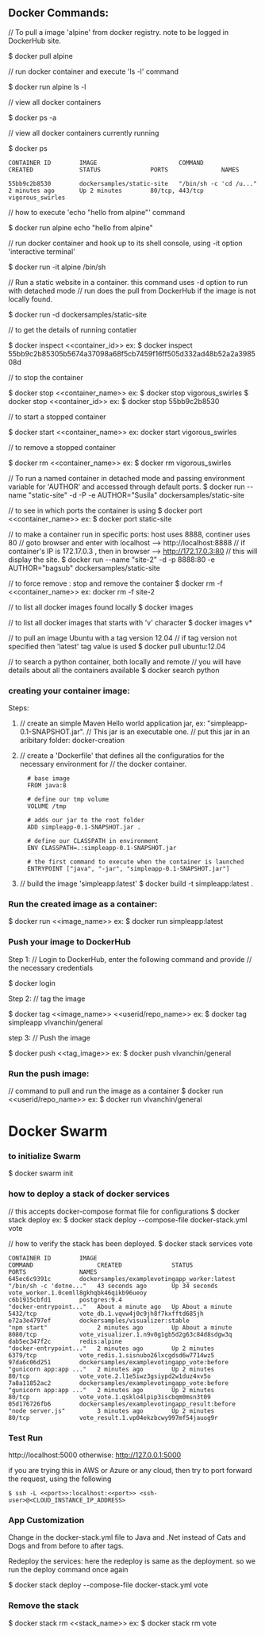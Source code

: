 Docker Commands:
---------------

// To pull a image 'alpine' from docker registry.  note to be logged in DockerHub site.

$ docker pull alpine

// run docker container and execute 'ls -l' command

$ docker run alpine ls -l

// view all docker containers

$ docker ps -a

// view all docker containers currently running

$ docker ps
```
CONTAINER ID        IMAGE                       COMMAND                  CREATED             STATUS              PORTS               NAMES

55bb9c2b8530        dockersamples/static-site   "/bin/sh -c 'cd /u..."   2 minutes ago       Up 2 minutes        80/tcp, 443/tcp     vigorous_swirles
```

// how to execute 'echo "hello from alpine"' command

$ docker run alpine echo "hello from alpine"

// run docker container and hook up to its shell console, using -it option 'interactive terminal'

$ docker run -it alpine /bin/sh

// Run a static website in a container. this command uses -d option to run with detached mode
// run does the pull from DockerHub if the image is not locally found.

$ docker run -d dockersamples/static-site

// to get the details of running contatier

$ docker inspect <<container_id>>
ex: $ docker inspect 55bb9c2b85305b5674a37098a68f5cb7459f16ff505d332ad48b52a2a398508d

// to stop the container

$ docker stop <<container_name>>
ex: $ docker stop vigorous_swirles
$ docker stop <<container_id>>
ex: $ docker stop  55bb9c2b8530

// to start a stopped container

$ docker start <<container_name>>
ex: docker start vigorous_swirles

// to remove a stopped container

$ docker rm <<container_name>>
ex: $ docker rm vigorous_swirles

// To run a named container in detached mode and passing environment variable for 'AUTHOR' and accessed through default ports.
$ docker run --name "static-site" -d -P -e AUTHOR="Susila" dockersamples/static-site

// to see in which ports the container is using
$ docker port <<container_name>>
ex: $ docker port static-site

// to make a container run in specific ports: host uses 8888, continer uses 80
// goto browser and enter with localhost --> http://localhost:8888
// if container's IP is 172.17.0.3 , then in browser --> http://172.17.0.3:80
// this will display the site.
$ docker run --name "site-2" -d -p 8888:80 -e AUTHOR="bagsub" dockersamples/static-site

// to force remove : stop and remove the container
$ docker rm -f <<container_name>>
ex: docker rm -f site-2

// to list all docker images found locally
$ docker images

// to list all docker images that starts with 'v' character
$ docker images v*

// to pull an image Ubuntu with a tag version 12.04
// if tag version not specified then 'latest' tag value is used
$ docker pull ubuntu:12.04

// to search a python container, both locally and remote
// you will have details about all the containers available
$ docker search python

### creating your container image:

Steps:

1. // create an simple Maven Hello world application jar, ex: "simpleapp-0.1-SNAPSHOT.jar".
   // This jar is an executable one.
   // put this jar in an aribitary folder: docker-creation

2. // create a 'Dockerfile' that defines all the configuratios for the necessary environment for
   // the docker container.
   ```
     # base image
     FROM java:8

     # define our tmp volume
     VOLUME /tmp

     # adds our jar to the root folder
     ADD simpleapp-0.1-SNAPSHOT.jar .

     # define our CLASSPATH in environment
     ENV CLASSPATH=.:simpleapp-0.1-SNAPSHOT.jar

     # the first command to execute when the container is launched
     ENTRYPOINT ["java", "-jar", "simpleapp-0.1-SNAPSHOT.jar"]
   ```

3. // build the image 'simpleapp:latest'
$ docker build -t simpleapp:latest .


### Run the created image as a container:

$ docker run <<image_name>>
ex: $ docker run simpleapp:latest

### Push your image to DockerHub

Step 1:
// Login to DockerHub, enter the following command and provide
// the necessary credentials

$ docker login

Step 2:
// tag the image

$ docker tag <<image_name>> <<userid/repo_name>>
ex: $ docker tag simpleapp vlvanchin/general

step 3:
// Push the image

$ docker push <<tag_image>>
ex: $ docker push vlvanchin/general

### Run the push image:

// command to pull and run the image as a container
$ docker run <<userid/repo_name>>
ex: $ docker run vlvanchin/general

# Docker Swarm

### to initialize Swarm

$ docker swarm init

### how to deploy a stack of docker services
// this accepts docker-compose format file for configurations
$ docker stack deploy
ex: $ docker stack deploy --compose-file docker-stack.yml vote

// how to verify the stack has been deployed.
$ docker stack services vote
```
CONTAINER ID        IMAGE                                          COMMAND                  CREATED              STATUS              PORTS               NAMES
645ec6c9391c        dockersamples/examplevotingapp_worker:latest   "/bin/sh -c 'dotne..."   43 seconds ago       Up 34 seconds                           vote_worker.1.0cemll8gkhqbk46qikb96ueoy
c6b1915cbfd1        postgres:9.4                                   "docker-entrypoint..."   About a minute ago   Up About a minute   5432/tcp            vote_db.1.vqvw4j0c9jh8f7kxfftd685jh
e72a3e4797ef        dockersamples/visualizer:stable                "npm start"              2 minutes ago        Up About a minute   8080/tcp            vote_visualizer.1.n9v0g1gb5d2g63c84d8sdgw3q
dab5ec347f2c        redis:alpine                                   "docker-entrypoint..."   2 minutes ago        Up 2 minutes        6379/tcp            vote_redis.1.sisnubo26lxcgdsd6w7714wz5
97da6c06d251        dockersamples/examplevotingapp_vote:before     "gunicorn app:app ..."   2 minutes ago        Up 2 minutes        80/tcp              vote_vote.2.l1e5iwz3gsiypd2w1duz4xv5o
7a8a11852ac2        dockersamples/examplevotingapp_vote:before     "gunicorn app:app ..."   2 minutes ago        Up 2 minutes        80/tcp              vote_vote.1.qsklo4lpip3iscbqm0msn3t09
05d176726fb6        dockersamples/examplevotingapp_result:before   "node server.js"         3 minutes ago        Up 2 minutes        80/tcp              vote_result.1.vp04ekzbcwy997mf54jauog9r
```

### Test Run
http://localhost:5000
otherwise: http://127.0.0.1:5000

if you are trying this in AWS or Azure or any cloud, then try to port forward the request, using the following
```
$ ssh -L <<port>>:localhost:<<port>> <ssh-user>@<CLOUD_INSTANCE_IP_ADDRESS>
```

### App Customization
Change in the docker-stack.yml file to Java and .Net instead of Cats and Dogs and from before to after tags.

Redeploy the services:
  here the redeploy is same as the deployment. so we run the deploy command once again

  $ docker stack deploy --compose-file docker-stack.yml vote

### Remove the stack

$ docker stack rm <<stack_name>>
ex: $ docker stack rm vote
